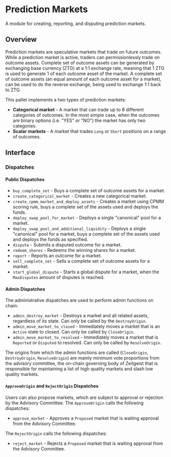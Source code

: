 # Prediction Markets

A module for creating, reporting, and disputing prediction markets.

## Overview

Prediction markets are speculative markets that trade on future outcomes. While
a prediction market is active, traders can permissionlessly trade on outcome
assets. Complete set of outcome assets can be generated by exchanging base
currency (ZTG) at a 1:1 exchange rate, meaning that 1 ZTG is used to generate 1
of each outcome asset of the market. A complete set of outcome assets (an equal
amount of each outcome asset for a market), can be used to do the reverse
exchange, being used to exchange 1:1 back to ZTG.

This pallet implements a two types of prediction markets:

- **Categorical market** - A market that can trade up to 8 different categories
  of outcomes. In the most simple case, when the outcomes are binary options
  (i.e. "YES" or "NO") the market has only two categories.
- **Scalar markets** - A market that trades `Long` or `Short` positions on a
  range of outcomes.

## Interface

### Dispatches

#### Public Dispatches

- `buy_complete_set` - Buys a complete set of outcome assets for a market.
- `create_categorical_market` - Creates a new categorical market.
- `create_cpmm_market_and_deploy_assets` - Creates a market using CPMM scoring
  rule, buys a complete set of the assets used and deploys the funds.
- `deploy_swap_pool_for_market` - Deploys a single "canonical" pool for a
  market.
- `deploy_swap_pool_and_additional_liquidity` - Deploys a single "canonical"
  pool for a market, buys a complete set of the assets used and deploys the
  funds as specified.
- `dispute` - Submits a disputed outcome for a market.
- `redeem_shares` - Redeems the winning shares for a market.
- `report` - Reports an outcome for a market.
- `sell_complete_set` - Sells a complete set of outcome assets for a market.
- `start_global_dispute` - Starts a global dispute for a market, when the
  `MaxDisputes` amount of disputes is reached.

#### Admin Dispatches

The administrative dispatches are used to perform admin functions on chain:

- `admin_destroy_market` - Destroys a market and all related assets, regardless
  of its state. Can only be called by the `DestroyOrigin`.
- `admin_move_market_to_closed` - Immediately moves a market that is an `Active`
  state to closed. Can only be called by `CloseOrigin`.
- `admin_move_market_to_resolved` - Immediately moves a market that is
  `Reported` or `Disputed` to resolved. Can only be called by `ResolveOrigin`.

The origins from which the admin functions are called (`CloseOrigin`,
`DestroyOrigin`, `ResolveOrigin`) are mainly minimum vote proportions from the
advisory committee, the on-chain governing body of Zeitgeist that is responsible
for maintaining a list of high quality markets and slash low quality markets.

#### `ApproveOrigin` and `RejectOrigin` Dispatches

Users can also propose markets, which are subject to approval or rejection by
the Advisory Committee. The `ApproveOrigin` calls the following dispatches:

- `approve_market` - Approves a `Proposed` market that is waiting approval from
  the Advisory Committee.

The `RejectOrigin` calls the following dispatches:

- `reject_market` - Rejects a `Proposed` market that is waiting approval from
  the Advisory Committee.
